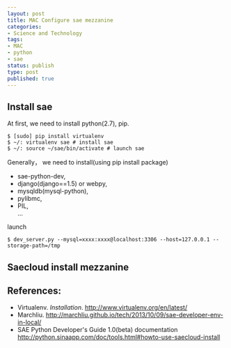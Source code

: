 ```yaml
---
layout: post
title: MAC Configure sae mezzanine
categories:
- Science and Technology
tags:
- MAC
- python
- sae
status: publish
type: post
published: true
---
```


## Install sae

At first, we need to install python(2.7), pip.

    $ [sudo] pip install virtualenv
    $ ~/: virtualenv sae # install sae
    $ ~/: source ~/sae/bin/activate # launch sae


Generally， we need to install(using pip install package)  
+ sae-python-dev,  
+ django(django==1.5) or webpy,  
+ mysqldb(mysql-python),  
+ pylibmc,  
+ PIL,  
...

launch
  
    $ dev_server.py --mysql=xxxx:xxxx@localhost:3306 --host=127.0.0.1 --storage-path=/tmp

## Saecloud install mezzanine


## References:
* Virtualenv. <em>Installation</em>. <a href="http://www.virtualenv.org/en/latest/" title="virtualenv">http://www.virtualenv.org/en/latest/</a>  
* Marchliu. <a href="http://marchliu.github.io/tech/2013/10/09/sae-developer-env-in-local/" title="sae-python-django">http://marchliu.github.io/tech/2013/10/09/sae-developer-env-in-local/</a>  
* SAE Python Developer's Guide 1.0(beta) documentation <a href="http://python.sinaapp.com/doc/tools.html#howto-use-saecloud-install" title="SAE Python Developer's Guide 1.0(beta) documentation">http://python.sinaapp.com/doc/tools.html#howto-use-saecloud-install</a>  